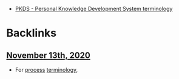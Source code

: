 - [PKDS - Personal Knowledge Development System terminology](<PKDS - Personal Knowledge Development System terminology.md>)

# Backlinks
## [November 13th, 2020](<November 13th, 2020.md>)
- For [process](<process.md>) [terminology](<terminology.md>),

